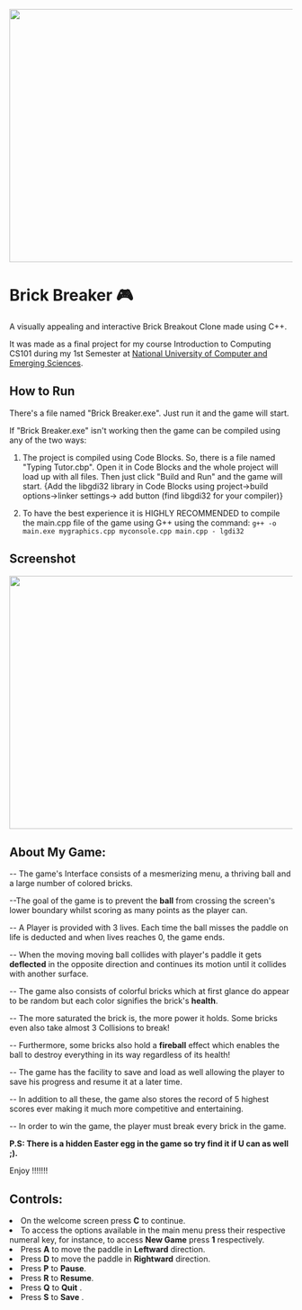 
<p align=center>
 <img src="../master/gameplay.gif" width=700 height = 450/>
</p>

# Brick Breaker 🎮 








A visually appealing and interactive Brick Breakout Clone made using C++. 

It was made as a final project for my course Introduction to Computing CS101 during my 1st Semester at [National University of Computer and Emerging Sciences](http://nu.edu.pk/).

## How to Run

There's a file named "Brick Breaker.exe". Just run it and the game will start.

If "Brick Breaker.exe" isn't working then the game can be compiled using any of the two ways:

1) The project is compiled using Code Blocks. So, there is a file named "Typing Tutor.cbp". Open it in Code Blocks and the whole project will load up with all files. Then just click "Build and Run" and the game will start. {Add the libgdi32 library in Code Blocks using project->build options->linker settings-> add button (find libgdi32 for your compiler)} 

2) To have the best experience it is HIGHLY RECOMMENDED to compile the main.cpp file of the game using G++
using the command:
 ```g++ -o main.exe mygraphics.cpp myconsole.cpp main.cpp - lgdi32```

## Screenshot

<img src="https://drive.google.com/file/d/18eTdkKtkq81dP-KScJRoJMr5DFkXW1uR/view?usp=share_link" width=700 height=450></img>

About My Game:                      
-----------------------------

--  The game's Interface consists of a mesmerizing menu, a thriving ball and a large number of colored bricks.
 
 --The goal of the game is to prevent the **ball** from crossing the screen's lower boundary whilst scoring as many points as the player can.
 
 -- A Player is provided with 3 lives. Each time the ball misses the paddle on life is deducted and when lives reaches 0, the game ends.
 
--  When the moving moving ball collides with player's paddle it gets **deflected** in the opposite direction and continues its motion until it collides with another surface.

--  The game also consists of colorful bricks which at first glance do appear to be random but each color signifies the brick's **health**.
   
--  The more saturated the brick is, the more power it holds. Some bricks even also take almost 3 Collisions to break!

--  Furthermore, some bricks also hold a **fireball** effect which enables the ball to destroy everything in its way regardless of its health! 
    
-- The game has the facility to save and load as well allowing the player to save his progress and resume it at a later time.

-- In addition to all these, the game also stores the record of 5 highest scores ever making it much more competitive and entertaining.  

--  In order to win the game, the player must break every brick in the game.

<b>P.S: There is a hidden Easter egg in the game so try find it if U can as well ;).</b>

Enjoy !!!!!!!

<h2>Controls:</h2>
<li>On the welcome screen press <b>C</b> to continue.</li>
<li>To access the options available in the main menu press their respective numeral 	     		 key, for instance, to access <b>New Game</b> press <b>1</b> respectively.</li>
<li> Press <b>A</b> to move the paddle in <b>Leftward</b> direction. </li>
<li> Press <b>D</b> to move the paddle in <b>Rightward</b> direction. </li>
<li> Press <b>P</b> to  <b>Pause</b>. </li>
<li> Press <b>R</b> to  <b>Resume</b>.  </li>
<li> Press <b>Q</b> to  <b>Quit</b> .</li> 
<li> Press <b>S</b> to  <b>Save</b> .</li> 
   
